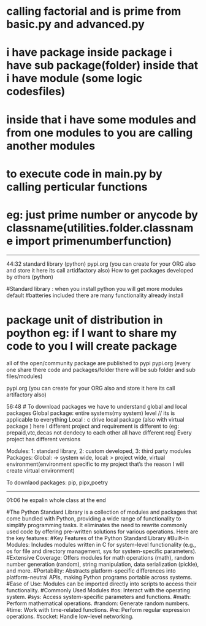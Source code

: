 # calling factorial and is prime from basic.py and advanced.py
# i have package inside package i have sub package(folder) inside that i have module (some logic codesfiles)
# inside that i have some modules  and from one modules to you are calling another modules
# to execute code in main.py by calling perticular functions 
# eg: just prime number or anycode by classname(utilities.folder.classname import primenumberfunction)  
---------------------------------------------
44:32 standard library (python)
pypi.org (you can create for your ORG also and store it here its call artidfactory also)
How to get packages developed by others (python)

#Standard library : when you install python you will get more modules default
#batteries included there are many functionality already install

# package unit of distribution in poython eg: if I want to share my code to you I will create package
 all of the open/community package are published to pypi
  pypi.org (every one share there code and packages/folder there will be sub folder and sub files/modules)

  pypi.org (you can create for your ORG also and store it here its call artifactory also)
  
  56:48 # To download packages we have to understand global and local packages
  Global package: entire systems(my system) level // its is applicable to everything
  Local : c drive local package (also with virtual package ) here I different  project and requirement is different to (eg: prepaid,vtc,decas not dendecy to each other all have different req)
  Every project has different versions
  
  Modules: 1: standard library, 2: custom developed, 3: third party modules
  Packages: Global: -> system wide, local: > project wide, virtual environment(environment specific to my project that’s the reason I will create virtual environment)
  
  To downlaod packages: pip, pipx,poetry 
  

  ________________________________________________
  01:06  he  expalin whole class at the end


#The Python Standard Library is a collection of modules and packages that come bundled with Python, providing a wide range of functionality to simplify programming tasks. It eliminates the need to rewrite commonly used code by offering pre-written solutions for various operations. Here are the key features:
#Key Features of the Python Standard Library
#Built-in Modules: Includes modules written in C for system-level functionality (e.g., os for file and directory management, sys for system-specific parameters).
#Extensive Coverage: Offers modules for math operations (math), random number generation (random), string manipulation, data serialization (pickle), and more.
#Portability: Abstracts platform-specific differences into platform-neutral APIs, making Python programs portable across systems.
#Ease of Use: Modules can be imported directly into scripts to access their functionality.
#Commonly Used Modules
#os: Interact with the operating system.
#sys: Access system-specific parameters and functions.
#math: Perform mathematical operations.
#random: Generate random numbers.
#time: Work with time-related functions.
#re: Perform regular expression operations.
#socket: Handle low-level networking.